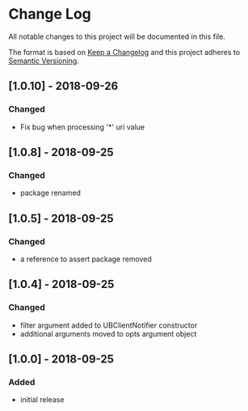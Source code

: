 # Change Log
All notable changes to this project will be documented in this file.

The format is based on [Keep a Changelog](http://keepachangelog.com/)
and this project adheres to [Semantic Versioning](http://semver.org/).

## [1.0.10] - 2018-09-26
### Changed
- Fix bug when processing '*' uri value

## [1.0.8] - 2018-09-25
### Changed
- package renamed

## [1.0.5] - 2018-09-25
### Changed
- a reference to assert package removed

## [1.0.4] - 2018-09-25
### Changed
- filter argument added to UBClientNotifier constructor
- additional arguments moved to opts argument object

## [1.0.0] - 2018-09-25
### Added
- initial release
